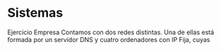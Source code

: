 # Sistemas
Ejercicio Empresa
Contamos con dos redes distintas.
Una de ellas está formada por  un servidor DNS y cuatro ordenadores con IP Fija, cuyas
